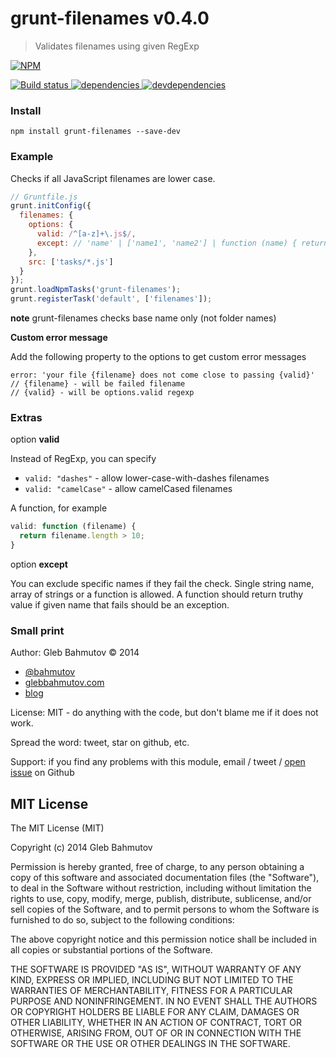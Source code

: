 # grunt-filenames v0.4.0

> Validates filenames using given RegExp

[![NPM][grunt-filenames-icon] ][grunt-filenames-url]

[![Build status][grunt-filenames-ci-image] ][grunt-filenames-ci-url]
[![dependencies][grunt-filenames-dependencies-image] ][grunt-filenames-dependencies-url]
[![devdependencies][grunt-filenames-devdependencies-image] ][grunt-filenames-devdependencies-url]

[grunt-filenames-icon]: https://nodei.co/npm/grunt-filenames.png?downloads=true
[grunt-filenames-url]: https://npmjs.org/package/grunt-filenames
[grunt-filenames-ci-image]: https://travis-ci.org/bahmutov/grunt-filenames.png?branch=master
[grunt-filenames-ci-url]: https://travis-ci.org/bahmutov/grunt-filenames
[grunt-filenames-dependencies-image]: https://david-dm.org/bahmutov/grunt-filenames.png
[grunt-filenames-dependencies-url]: https://david-dm.org/bahmutov/grunt-filenames
[grunt-filenames-devdependencies-image]: https://david-dm.org/bahmutov/grunt-filenames/dev-status.png
[grunt-filenames-devdependencies-url]: https://david-dm.org/bahmutov/grunt-filenames#info=devDependencies



### Install

`npm install grunt-filenames --save-dev`

### Example

Checks if all JavaScript filenames are lower case.

```js
// Gruntfile.js
grunt.initConfig({
  filenames: {
    options: {
      valid: /^[a-z]+\.js$/,
      except: // 'name' | ['name1', 'name2'] | function (name) { return true if name is exception }
    },
    src: ['tasks/*.js']
  }
});
grunt.loadNpmTasks('grunt-filenames');
grunt.registerTask('default', ['filenames']);
```

**note** grunt-filenames checks base name only (not folder names)

**Custom error message**

Add the following property to the options to get custom error messages

    error: 'your file {filename} does not come close to passing {valid}'
    // {filename} - will be failed filename
    // {valid} - will be options.valid regexp

### Extras

option **valid**

Instead of RegExp, you can specify

* `valid: "dashes"` - allow lower-case-with-dashes filenames
* `valid: "camelCase"` - allow camelCased filenames

A function, for example

```js
valid: function (filename) {
  return filename.length > 10;
}
```

option **except**

You can exclude specific names if they fail the check. Single string name, array of strings or
a function is allowed. A function should return truthy value if given name that fails should be an exception.



### Small print

Author: Gleb Bahmutov &copy; 2014

* [@bahmutov](https://twitter.com/bahmutov)
* [glebbahmutov.com](http://glebbahmutov.com)
* [blog](http://bahmutov.calepin.co/)

License: MIT - do anything with the code, but don't blame me if it does not work.

Spread the word: tweet, star on github, etc.

Support: if you find any problems with this module, email / tweet /
[open issue](https://github.com/bahmutov/grunt-filenames/issues) on Github



## MIT License

The MIT License (MIT)

Copyright (c) 2014 Gleb Bahmutov

Permission is hereby granted, free of charge, to any person obtaining a copy of
this software and associated documentation files (the "Software"), to deal in
the Software without restriction, including without limitation the rights to
use, copy, modify, merge, publish, distribute, sublicense, and/or sell copies of
the Software, and to permit persons to whom the Software is furnished to do so,
subject to the following conditions:

The above copyright notice and this permission notice shall be included in all
copies or substantial portions of the Software.

THE SOFTWARE IS PROVIDED "AS IS", WITHOUT WARRANTY OF ANY KIND, EXPRESS OR
IMPLIED, INCLUDING BUT NOT LIMITED TO THE WARRANTIES OF MERCHANTABILITY, FITNESS
FOR A PARTICULAR PURPOSE AND NONINFRINGEMENT. IN NO EVENT SHALL THE AUTHORS OR
COPYRIGHT HOLDERS BE LIABLE FOR ANY CLAIM, DAMAGES OR OTHER LIABILITY, WHETHER
IN AN ACTION OF CONTRACT, TORT OR OTHERWISE, ARISING FROM, OUT OF OR IN
CONNECTION WITH THE SOFTWARE OR THE USE OR OTHER DEALINGS IN THE SOFTWARE.



